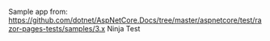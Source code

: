 Sample app from: https://github.com/dotnet/AspNetCore.Docs/tree/master/aspnetcore/test/razor-pages-tests/samples/3.x
Ninja
Test
